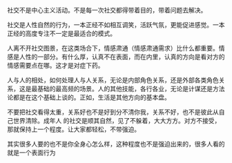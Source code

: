 社交不是中心主义活动。不是每一次社交都得带着目的，带着问题去解决。

社交是人性自然的行为，一本正经不如相互调笑，活跃气氛，更能促进感觉。一本正经的高度专注不一定是最适合的模式。



人离不开社交图景，在这类场合下，情感肃通（情感肃通需求）比什么都重要。情感是人性的一部分。有什么厚，认真不在表面，而在内里，认真的方向是看对方的情感需要点在哪。这才是对症下药。



​		人与人的相处，如何处理人与人关系，无论是内部角色关系，还是外部各类角色关系，这是最基础的最高频的场景。人的其他技能，各行各业，无论是计谋还是方法论都是在这个基础上谈的。正如，生活是其他方向的基本盘。

​		不要把社交看得太重，关系好也不是好到分不清你我，关系不好，也不是彼此从自己世界清除。成年人 的社交是顺其自然，见了不躲着，大大方方。对方不接受，那就保持上一个程度。让大家都轻松，不带强迫。

其实很多人要的也不是你全身心怎么样，这种程度也不是强迫出来的，很多人看的就是一个表面行为
